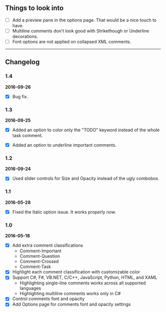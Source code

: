 ## Things to look into

- [ ] Add a preview pane in the options page. That would be a nice touch to have.
- [ ] Multiline comments don't look good with Strikethough or Underline decorations.
- [ ] Font options are not applied on collapsed XML comments.

---

## Changelog

### 1.4

**2016-09-26**

- [x] Bug fix.


### 1.3

**2016-09-25**

- [x] Added an option to color only the "TODO" keyword instead of the whole task comment.
- [x] Added an option to underline important comments.


### 1.2

**2016-09-24**

- [x] Used slider controls for Size and Opacity instead of the ugly combobox.


### 1.1

**2016-05-28**

- [x] Fixed the Italic option issue. It works properly now.


### 1.0

**2016-05-18**

- [x] Add extra comment classifications
  - Comment-Important
  - Comment-Question
  - Comment-Crossed
  - Comment-Task
- [x] Highlight each comment classification with customizable color
- [x] Support C#, F#, VB.NET, C/C++, JavaScript, Python, HTML, and XAML
  - Highlighting single-line comments works across all supported languages
  - Highlighting multiline comments works only in C#
- [x] Control comments font and opacity
- [x] Add Options page for comments font and opacity settings
